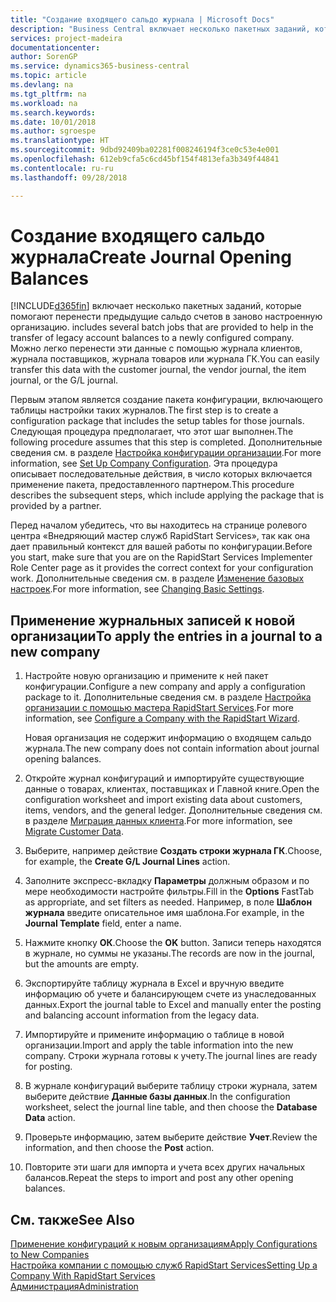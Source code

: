 ```yaml
---
title: "Создание входящего сальдо журнала | Microsoft Docs"
description: "Business Central включает несколько пакетных заданий, которые помогают перенести предыдущие сальдо счетов в заново настроенную организацию. Можно легко перенести эти данные с помощью учета в журналах."
services: project-madeira
documentationcenter: 
author: SorenGP
ms.service: dynamics365-business-central
ms.topic: article
ms.devlang: na
ms.tgt_pltfrm: na
ms.workload: na
ms.search.keywords: 
ms.date: 10/01/2018
ms.author: sgroespe
ms.translationtype: HT
ms.sourcegitcommit: 9dbd92409ba02281f008246194f3ce0c53e4e001
ms.openlocfilehash: 612eb9cfa5c6cd45bf154f4813efa3b349f44841
ms.contentlocale: ru-ru
ms.lasthandoff: 09/28/2018

---
```

# <a name="create-journal-opening-balances"></a><span data-ttu-id="4eae2-104">Создание входящего сальдо журнала</span><span class="sxs-lookup"><span data-stu-id="4eae2-104">Create Journal Opening Balances</span></span>
[!INCLUDE[d365fin](includes/d365fin_md.md)] <span data-ttu-id="4eae2-105">включает несколько пакетных заданий, которые помогают перенести предыдущие сальдо счетов в заново настроенную организацию.</span><span class="sxs-lookup"><span data-stu-id="4eae2-105"> includes several batch jobs that are provided to help in the transfer of legacy account balances to a newly configured company.</span></span> <span data-ttu-id="4eae2-106">Можно легко перенести эти данные с помощью журнала клиентов, журнала поставщиков, журнала товаров или журнала ГК.</span><span class="sxs-lookup"><span data-stu-id="4eae2-106">You can easily transfer this data with the customer journal, the vendor journal, the item journal, or the G/L journal.</span></span>

<span data-ttu-id="4eae2-107">Первым этапом является создание пакета конфигурации, включающего таблицы настройки таких журналов.</span><span class="sxs-lookup"><span data-stu-id="4eae2-107">The first step is to create a configuration package that includes the setup tables for those journals.</span></span> <span data-ttu-id="4eae2-108">Следующая процедура предполагает, что этот шаг выполнен.</span><span class="sxs-lookup"><span data-stu-id="4eae2-108">The following procedure assumes that this step is completed.</span></span> <span data-ttu-id="4eae2-109">Дополнительные сведения см. в разделе [Настройка конфигурации организации](admin-set-up-company-configuration.md).</span><span class="sxs-lookup"><span data-stu-id="4eae2-109">For more information, see [Set Up Company Configuration](admin-set-up-company-configuration.md).</span></span> <span data-ttu-id="4eae2-110">Эта процедура описывает последовательные действия, в число которых включается применение пакета, предоставленного партнером.</span><span class="sxs-lookup"><span data-stu-id="4eae2-110">This procedure describes the subsequent steps, which include applying the package that is provided by a partner.</span></span>  

<span data-ttu-id="4eae2-111">Перед началом убедитесь, что вы находитесь на странице ролевого центра «Внедряющий мастер служб RapidStart Services», так как она дает правильный контекст для вашей работы по конфигурации.</span><span class="sxs-lookup"><span data-stu-id="4eae2-111">Before you start, make sure that you are on the RapidStart Services Implementer Role Center page as it provides the correct context for your configuration work.</span></span> <span data-ttu-id="4eae2-112">Дополнительные сведения см. в разделе [Изменение базовых настроек](ui-change-basic-settings.md).</span><span class="sxs-lookup"><span data-stu-id="4eae2-112">For more information, see [Changing Basic Settings](ui-change-basic-settings.md).</span></span>

## <a name="to-apply-the-entries-in-a-journal-to-a-new-company"></a><span data-ttu-id="4eae2-113">Применение журнальных записей к новой организации</span><span class="sxs-lookup"><span data-stu-id="4eae2-113">To apply the entries in a journal to a new company</span></span>  
1. <span data-ttu-id="4eae2-114">Настройте новую организацию и примените к ней пакет конфигурации.</span><span class="sxs-lookup"><span data-stu-id="4eae2-114">Configure a new company and apply a configuration package to it.</span></span> <span data-ttu-id="4eae2-115">Дополнительные сведения см. в разделе [Настройка организации с помощью мастера RapidStart Services](admin-how-to-configure-a-company-with-the-rapidstart-wizard.md).</span><span class="sxs-lookup"><span data-stu-id="4eae2-115">For more information, see [Configure a Company with the RapidStart Wizard](admin-how-to-configure-a-company-with-the-rapidstart-wizard.md).</span></span>  

    <span data-ttu-id="4eae2-116">Новая организация не содержит информацию о входящем сальдо журнала.</span><span class="sxs-lookup"><span data-stu-id="4eae2-116">The new company does not contain information about journal opening balances.</span></span>  

2. <span data-ttu-id="4eae2-117">Откройте журнал конфигураций и импортируйте существующие данные о товарах, клиентах, поставщиках и Главной книге.</span><span class="sxs-lookup"><span data-stu-id="4eae2-117">Open the configuration worksheet and import existing data about customers, items, vendors, and the general ledger.</span></span> <span data-ttu-id="4eae2-118">Дополнительные сведения см. в разделе [Миграция данных клиента](admin-migrate-customer-data.md).</span><span class="sxs-lookup"><span data-stu-id="4eae2-118">For more information, see [Migrate Customer Data](admin-migrate-customer-data.md).</span></span>  
3. <span data-ttu-id="4eae2-119">Выберите, например действие **Создать строки журнала ГК**.</span><span class="sxs-lookup"><span data-stu-id="4eae2-119">Choose, for example, the **Create G/L Journal Lines** action.</span></span>  
4. <span data-ttu-id="4eae2-120">Заполните экспресс-вкладку **Параметры** должным образом и по мере необходимости настройте фильтры.</span><span class="sxs-lookup"><span data-stu-id="4eae2-120">Fill in the **Options** FastTab as appropriate, and set filters as needed.</span></span> <span data-ttu-id="4eae2-121">Например, в поле **Шаблон журнала** введите описательное имя шаблона.</span><span class="sxs-lookup"><span data-stu-id="4eae2-121">For example, in the **Journal Template** field, enter a name.</span></span>  
5. <span data-ttu-id="4eae2-122">Нажмите кнопку **ОК**.</span><span class="sxs-lookup"><span data-stu-id="4eae2-122">Choose the **OK** button.</span></span> <span data-ttu-id="4eae2-123">Записи теперь находятся в журнале, но суммы не указаны.</span><span class="sxs-lookup"><span data-stu-id="4eae2-123">The records are now in the journal, but the amounts are empty.</span></span>  
6. <span data-ttu-id="4eae2-124">Экспортируйте таблицу журнала в Excel и вручную введите информацию об учете и балансирующем счете из унаследованных данных.</span><span class="sxs-lookup"><span data-stu-id="4eae2-124">Export the journal table to Excel and manually enter the posting and balancing account information from the legacy data.</span></span>
7. <span data-ttu-id="4eae2-125">Импортируйте и примените информацию о таблице в новой организации.</span><span class="sxs-lookup"><span data-stu-id="4eae2-125">Import and apply the table information into the new company.</span></span> <span data-ttu-id="4eae2-126">Строки журнала готовы к учету.</span><span class="sxs-lookup"><span data-stu-id="4eae2-126">The journal lines are ready for posting.</span></span>  
8. <span data-ttu-id="4eae2-127">В журнале конфигураций выберите таблицу строки журнала, затем выберите действие **Данные базы данных**.</span><span class="sxs-lookup"><span data-stu-id="4eae2-127">In the configuration worksheet, select the journal line table, and then choose the **Database Data** action.</span></span>  
9. <span data-ttu-id="4eae2-128">Проверьте информацию, затем выберите действие **Учет**.</span><span class="sxs-lookup"><span data-stu-id="4eae2-128">Review the information, and then choose the **Post** action.</span></span>  
10. <span data-ttu-id="4eae2-129">Повторите эти шаги для импорта и учета всех других начальных балансов.</span><span class="sxs-lookup"><span data-stu-id="4eae2-129">Repeat the steps to import and post any other opening balances.</span></span>  

## <a name="see-also"></a><span data-ttu-id="4eae2-130">См. также</span><span class="sxs-lookup"><span data-stu-id="4eae2-130">See Also</span></span>  
[<span data-ttu-id="4eae2-131">Применение конфигураций к новым организациям</span><span class="sxs-lookup"><span data-stu-id="4eae2-131">Apply Configurations to New Companies</span></span>](admin-apply-configuration-to-new-companies.md)  
[<span data-ttu-id="4eae2-132">Настройка компании с помощью служб RapidStart Services</span><span class="sxs-lookup"><span data-stu-id="4eae2-132">Setting Up a Company With RapidStart Services</span></span>](admin-set-up-a-company-with-rapidstart.md)  
[<span data-ttu-id="4eae2-133">Администрация</span><span class="sxs-lookup"><span data-stu-id="4eae2-133">Administration</span></span>](admin-setup-and-administration.md)

